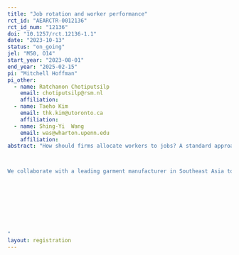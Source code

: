 ```yaml
---
title: "Job rotation and worker performance"
rct_id: "AEARCTR-0012136"
rct_id_num: "12136"
doi: "10.1257/rct.12136-1.1"
date: "2023-10-13"
status: "on_going"
jel: "M50, O14"
start_year: "2023-08-01"
end_year: "2025-02-15"
pi: "Mitchell Hoffman"
pi_other:
  - name: Ratchanon Chotiputsilp
    email: chotiputsilp@rsm.nl
    affiliation: 
  - name: Taeho Kim
    email: thk.kim@utoronto.ca
    affiliation: 
  - name: Shing-Yi  Wang
    email: was@wharton.upenn.edu
    affiliation: 
abstract: "How should firms allocate workers to jobs? A standard approach is for firms to assign workers to jobs and to train workers for one job. An alternative approach, called cross-training or cross-skilling, is for firms to rotate workers to different jobs while providing training for multiple jobs. Job rotation and cross-skilling may have several benefits. First, it may allow workers to better take advantage of comparative advantage, thus increasing productivity. Second, it may make workers happier, both because they get to choose a job which they enjoy more and because they appreciate the firm developing multiple capabilities. Third, cross-skilling may increase organizational agility and flexibility, as well as broad knowledge, allowing employees to better understand the needs of the full organization, and being able to step into different roles. Cross-skilling seems to be successfully used in several leading firms, such as the Spanish grocery chain Mercadona, but we have little rigorous evidence on the impact of cross-skilling. 

We collaborate with a leading garment manufacturer in Southeast Asia to examine the impacts of job rotation. The experiment will involve all new workers and recently hired existing workers. In the control group, workers receive the standard approach of assignment and training for one job. In the treatment group, workers receive training for multiple jobs at the firm. After training, workers and managers state preferences regarding the assignment of workers to jobs, and workers are assigned to jobs using a version of the deferred acceptance algorithm. We examine how the treatment affects performance, employee turnover, work satisfaction, and employee skill.




"
layout: registration
---
```


